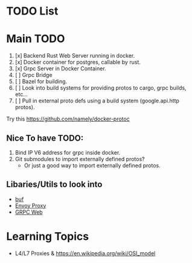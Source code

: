 # TODO List

# Main TODO

1. [x] Backend Rust Web Server running in docker.
2. [x] Docker container for postgres, callable by rust.
3. [x] Grpc Server in Docker Container.
4. [ ] Grpc Bridge
5. [ ] Bazel for building.
6. [ ] Look into build systems for providing protos to cargo, grpc builds, etc...
7. [ ] Pull in external proto defs using a build system (google.api.http protos).

Try this https://github.com/namely/docker-protoc

## Nice To have TODO:

1. Bind IP V6 address for grpc inside docker.
2. Git submodules to import externally defined protos?
   * Or just a good way to import externally defined protos.

## Libaries/Utils to look into

* [buf](https://github.com/bufbuild/buf)
* [Envoy Proxy](https://www.envoyproxy.io/docs/envoy/latest/intro/what_is_envoy)
* [GRPC Web](https://grpc.io/docs/platforms/web/quickstart/)


# Learning Topics

* L4/L7 Proxies & https://en.wikipedia.org/wiki/OSI_model